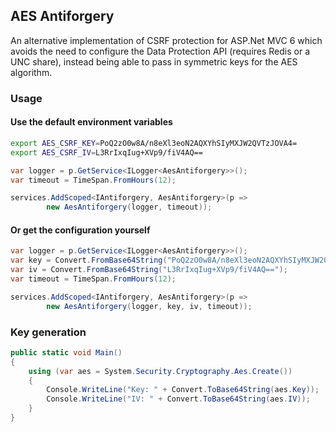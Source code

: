 ## AES Antiforgery

An alternative implementation of CSRF protection for ASP.Net MVC 6 which avoids the need to configure the Data Protection API (requires Redis or a UNC share), instead being able to pass in symmetric keys for the AES algorithm.

### Usage

#### Use the default environment variables

```bash
export AES_CSRF_KEY=PoQ2zO0w8A/n8eXl3eoN2AQXYhSIyMXJW2QVTzJOVA4=
export AES_CSRF_IV=L3RrIxqIug+XVp9/fiV4AQ==
```

```C#
var logger = p.GetService<ILogger<AesAntiforgery>>();
var timeout = TimeSpan.FromHours(12);

services.AddScoped<IAntiforgery, AesAntiforgery>(p => 
        new AesAntiforgery(logger, timeout));
```

#### Or get the configuration yourself

```C#
var logger = p.GetService<ILogger<AesAntiforgery>>();
var key = Convert.FromBase64String("PoQ2zO0w8A/n8eXl3eoN2AQXYhSIyMXJW2QVTzJOVA4=");
var iv = Convert.FromBase64String("L3RrIxqIug+XVp9/fiV4AQ==");
var timeout = TimeSpan.FromHours(12);

services.AddScoped<IAntiforgery, AesAntiforgery>(p => 
        new AesAntiforgery(logger, key, iv, timeout));
```

### Key generation

```C#
public static void Main()
{
    using (var aes = System.Security.Cryptography.Aes.Create())
    {
        Console.WriteLine("Key: " + Convert.ToBase64String(aes.Key));
        Console.WriteLine("IV: " + Convert.ToBase64String(aes.IV));
    }
}
```